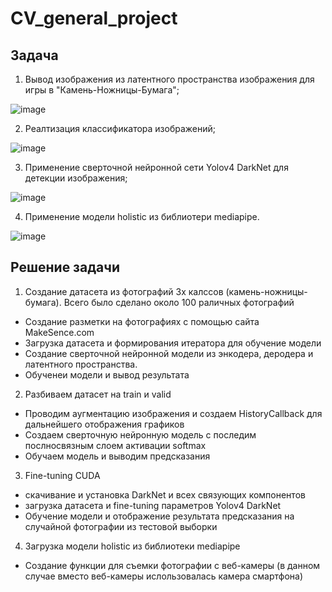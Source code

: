 # CV_general_project
## Задача
1. Вывод изображения из латентного пространства изображения для игры в "Камень-Ножницы-Бумага";
 
![image](https://user-images.githubusercontent.com/88197584/138875942-1da87ba1-772f-46c8-bdd2-a9f10ce61cc3.png)

2. Реалтизация классификатора изображений;

![image](https://user-images.githubusercontent.com/88197584/138875685-88f748bc-f01b-4d81-9646-f4b5b163032a.png)

3. Применение сверточной нейронной сети Yolov4 DarkNet для детекции изображения;

![image](https://user-images.githubusercontent.com/88197584/138875854-d15956f6-c690-4aee-85d9-078bdeba4963.png)

4. Применение модели holistic из библиотери mediapipe.

![image](https://user-images.githubusercontent.com/88197584/138875598-08b9bd4e-3b84-41f9-b5ed-407d9981f357.png)

## Решение задачи
1) Создание датасета из фотографий 3х калссов (камень-ножницы-бумага). Всего было сделано около 100 раличных фотографий
  - Создание разметки на фотографиях с помощью сайта MakeSence.com
  - Загрузка датасета и формирования итератора для обучение модели
  - Создание сверточной нейронной модели из энкодера, деродера и латентного пространства.
  - Обученеи модели и вывод результата
2) Разбиваем датасет на train и valid
  - Проводим аугментацию изображения и создаем HistoryCallback для дальнейшего отображения графиков
  - Создаем сверточную нейронную модель с последим послносвязным слоем активации softmax
  - Обучаем модель и выводим предсказания
3) Fine-tuning CUDA
  - скачивание и установка DarkNet и всех связующих компонентов
  - загрузка датасета и fine-tuning параметров Yolov4 DarkNet
  - Обучение модели и отображение результата предсказания на случайной фотографии из тестовой выборки
4) Загрузка модели holistic из библиотеки mediapipe
  - Создание функции для съемки фотографии с веб-камеры (в данном случае вместо веб-камеры ислользовалась камера смартфона)
